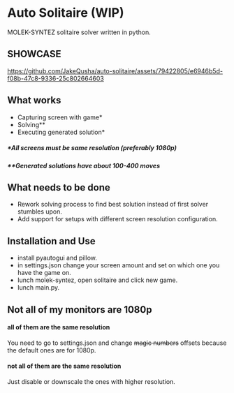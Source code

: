 # Auto Solitaire (WIP)

MOLEK-SYNTEZ solitaire solver written in python.

## SHOWCASE
https://github.com/JakeQusha/auto-solitaire/assets/79422805/e6946b5d-f08b-47c8-9336-25c802664603

## What works
- Capturing screen with game*
- Solving**
- Executing generated solution*

##### *All screens must be same resolution (preferably 1080p)
##### **Generated solutions have about 100-400 moves

## What needs to be done
- Rework solving process to find best solution instead of first solver stumbles upon.
- Add support for setups with different screen resolution configuration.

## Installation and Use
- install pyautogui and pillow.
- in settings.json change your screen amount and set on which one you have the game on.
- lunch molek-syntez, open solitaire and click new game.
- lunch main.py.

## Not all of my monitors are 1080p
#### all of them are the same resolution
  You need to go to settings.json and change ~~magic numbers~~ offsets because the default ones are for 1080p.
#### not all of them are the same resolution
  Just disable or downscale the ones with higher resolution.
